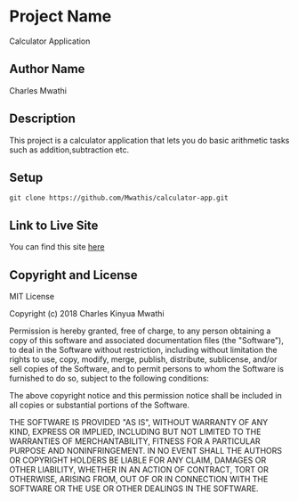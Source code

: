 # Project Name
Calculator Application

## Author Name
Charles Mwathi

## Description
This project is a calculator application that lets you do basic arithmetic tasks such as addition,subtraction etc.

## Setup
```
git clone https://github.com/Mwathis/calculator-app.git
```

## Link to Live Site
You can find this site [here](https://Mwathis.github.io)

## Copyright and License
MIT License

Copyright (c) 2018 Charles Kinyua Mwathi

Permission is hereby granted, free of charge, to any person obtaining a copy
of this software and associated documentation files (the "Software"), to deal
in the Software without restriction, including without limitation the rights
to use, copy, modify, merge, publish, distribute, sublicense, and/or sell
copies of the Software, and to permit persons to whom the Software is
furnished to do so, subject to the following conditions:

The above copyright notice and this permission notice shall be included in all
copies or substantial portions of the Software.

THE SOFTWARE IS PROVIDED "AS IS", WITHOUT WARRANTY OF ANY KIND, EXPRESS OR
IMPLIED, INCLUDING BUT NOT LIMITED TO THE WARRANTIES OF MERCHANTABILITY,
FITNESS FOR A PARTICULAR PURPOSE AND NONINFRINGEMENT. IN NO EVENT SHALL THE
AUTHORS OR COPYRIGHT HOLDERS BE LIABLE FOR ANY CLAIM, DAMAGES OR OTHER
LIABILITY, WHETHER IN AN ACTION OF CONTRACT, TORT OR OTHERWISE, ARISING FROM,
OUT OF OR IN CONNECTION WITH THE SOFTWARE OR THE USE OR OTHER DEALINGS IN THE
SOFTWARE.
